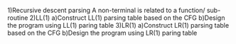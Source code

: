 1)Recursive descent parsing
    A non-terminal  is related to a function/ sub-routine
2)LL(1) 
   a)Construct LL(1) parsing table based on the CFG
   b)Design the program using LL(1) paring table
3)LR(1)
   a)Construct LR(1) parsing table based on the CFG
   b)Design the program using LR(1) paring table 